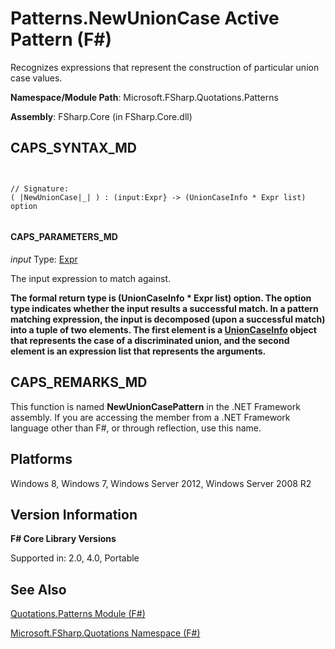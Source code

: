 # Patterns.NewUnionCase Active Pattern (F#)

Recognizes expressions that represent the construction of particular union case values.

**Namespace/Module Path**: Microsoft.FSharp.Quotations.Patterns

**Assembly**: FSharp.Core (in FSharp.Core.dll)


## CAPS_SYNTAX_MD



```


// Signature:
( |NewUnionCase|_| ) : (input:Expr} -> (UnionCaseInfo * Expr list) option


```



#### CAPS_PARAMETERS_MD
*input*
Type: [Expr](http://msdn.microsoft.com/en-us/library/ed6a2caf-69d4-45c2-ab97-e9b3be9bce65)


The input expression to match against.



**The formal return type is (UnionCaseInfo &#42; Expr list) option. The option type indicates whether the input results a successful match. In a pattern matching expression, the input is decomposed (upon a successful match) into a tuple of two elements. The first element is a [UnionCaseInfo](http://msdn.microsoft.com/en-us/library/d97eb038-9521-4e20-89b4-dd0cd92d7221) object that represents the case of a discriminated union, and the second element is an expression list that represents the arguments.**
## CAPS_REMARKS_MD
This function is named **NewUnionCasePattern** in the .NET Framework assembly. If you are accessing the member from a .NET Framework language other than F#, or through reflection, use this name.


## Platforms
Windows 8, Windows 7, Windows Server 2012, Windows Server 2008 R2


## Version Information
**F# Core Library Versions**

Supported in: 2.0, 4.0, Portable




## See Also
[Quotations.Patterns Module &#40;F&#35;&#41;](Quotations.Patterns+Module+%28F%23%29.md)

[Microsoft.FSharp.Quotations Namespace &#40;F&#35;&#41;](Microsoft.FSharp.Quotations+Namespace+%28F%23%29.md)

